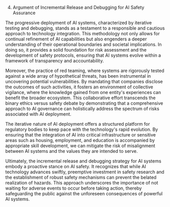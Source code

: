 4. Argument of Incremental Release and Debugging for AI Safety Assurance

The progressive deployment of AI systems, characterized by iterative testing and debugging, stands as a testament to a responsible and cautious approach to technology integration. This methodology not only allows for continual refinement of AI capabilities but also engenders a deeper understanding of their operational boundaries and societal implications. In doing so, it provides a solid foundation for risk assessment and the development of safety protocols, ensuring that AI systems evolve within a framework of transparency and accountability.

Moreover, the practice of red teaming, where systems are rigorously tested against a wide array of hypothetical threats, has been instrumental in uncovering potential vulnerabilities. By mandating that companies disclose the outcomes of such activities, it fosters an environment of collective vigilance, where the knowledge gained from one entity's experiences can benefit the broader ecosystem. This collaborative effort transcends the binary ethics versus safety debate by demonstrating that a comprehensive approach to AI governance can holistically address the spectrum of risks associated with AI deployment.

The iterative nature of AI deployment offers a structured platform for regulatory bodies to keep pace with the technology's rapid evolution. By ensuring that the integration of AI into critical infrastructure or sensitive areas such as housing, employment, and education is accompanied by appropriate skill development, we can mitigate the risk of misalignment between AI systems and the values they are intended to serve.

Ultimately, the incremental release and debugging strategy for AI systems embody a proactive stance on AI safety. It recognizes that while AI technology advances swiftly, preemptive investment in safety research and the establishment of robust safety mechanisms can prevent the belated realization of hazards. This approach underscores the importance of not waiting for adverse events to occur before taking action, thereby safeguarding the public against the unforeseen consequences of powerful AI systems.